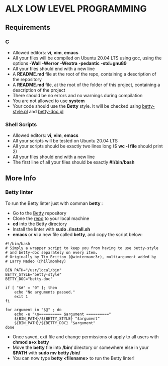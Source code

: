 # ALX LOW LEVEL PROGRAMMING
## Requirements
### C
* Allowed editors: **vi**, **vim**, **emacs**
* All your files will be compiled on Ubuntu 20.04 LTS using gcc, using the options **-Wall** **-Werror** **-Wextra** **-pedantic** **-std=gnu89**
* All your files should end with a new line
* A **README.md** file at the root of the repo, containing a description of the repository
* A **README.md** file, at the root of the folder of this project, containing a description of the project
* There should be no errors and no warnings during compilation
* You are not allowed to use **system**
* Your code should use the **Betty** style. It will be checked using [betty-style.pl](https://github.com/holbertonschool/Betty/blob/master/betty-style.pl) and [betty-doc.pl](https://github.com/holbertonschool/Betty/blob/master/betty-doc.pl)
### Shell Scripts
* Allowed editors: **vi**, **vim**, **emacs**
* All your scripts will be tested on Ubuntu 20.04 LTS
* All your scripts should be exactly two lines long ($ **wc -l file** should print 2)
* All your files should end with a new line
* The first line of all your files should be exactly **#!/bin/bash**
## More Info
### Betty linter
To run the Betty linter just with comman **betty <filename>**:
* Go to the [Betty](https://github.com/holbertonschool/Betty) repository
* Clone the [repo](https://github.com/holbertonschool/Betty) to your local machine
* **cd** into the Betty directory
* Install the linter with **sudo ./install.sh**
* **emacs** or **vi** a new file called **betty**, and copy the script below:
```
#!/bin/bash
# Simply a wrapper script to keep you from having to use betty-style
# and betty-doc separately on every item.
# Originally by Tim Britton (@wintermanc3r), multiargument added by
# Larry Madeo (@hillmonkey)

BIN_PATH="/usr/local/bin"
BETTY_STYLE="betty-style"
BETTY_DOC="betty-doc"

if [ "$#" = "0" ]; then
    echo "No arguments passed."
    exit 1
fi

for argument in "$@" ; do
    echo -e "\n========== $argument =========="
    ${BIN_PATH}/${BETTY_STYLE} "$argument"
    ${BIN_PATH}/${BETTY_DOC} "$argument"
done
```
* Once saved, exit file and change permissions ot apply to all users with **chmod a+x betty**
* Move the **betty** file into **/bin/** directory or somewhere else in your **$PATH** with **sudo mv betty /bin/**
* You can now type **betty \<filename\>** to run the Betty linter!
